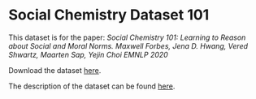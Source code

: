 # Social Chemistry Dataset 101

This dataset is for the paper:
*Social Chemistry 101: Learning to Reason about Social and Moral Norms.
Maxwell Forbes, Jena D. Hwang, Vered Shwartz, Maarten Sap, Yejin Choi
EMNLP 2020*

Download the dataset [here](https://storage.googleapis.com/ai2-mosaic-public/projects/social-chemistry/data/social-chem-101.zip).

The description of the dataset can be found [here](https://github.com/mbforbes/social-chemistry-101#dataset-format).